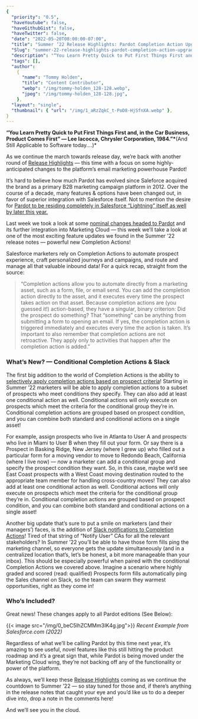 ```yaml
---
{
  "priority": "0.5",
  "haveYoutube": false,
  "haveGithubGist": false,
  "haveTwitter": false,
  "date": "2022-05-20T08:00:00-07:00",
  "title": "Summer ’22 Release Highlights: Pardot Completion Action Upgrades",
  "Slug": "summer-22-release-highlights-pardot-completion-action-upgrades",
  "description": "“You Learn Pretty Quick to Put First Things First and, in the Car Business, Product Comes First” — Lee Iacocca, Chrysler Corporation…",
  "tags": [],
  "author":
    {
      "name": "Tommy Holden",
      "title": "Content Contributor",
      "webp": "/img/tommy-holden_128-128.webp",
      "jpeg": "/img/tommy-holden_128-128.jpg",
    },
  "layout": "single",
  "thumbnail": { "url": "/img/1_aRzZqkC_t-PoD8-HjSfnXA.webp" },
}
---
```


**“You Learn Pretty Quick to Put First Things First and, in the Car Business, Product Comes First” — Lee Iacocca, Chrysler Corporation, 1984.”\***(And Still Applicable to Software today….)\*

As we continue the march towards release day, we’re back with another round of [Release Highlights](https://medium.com/creme-de-la-crm/tagged/release-highlights) — this time with a focus on some highly-anticipated changes to the platform’s email marketing powerhouse Pardot!

It’s hard to believe how much Pardot has evolved since Saleforce acquired the brand as a primary B2B marketing campaign platform in 2012. Over the course of a decade, many features & options have been changed out, in favor of superior integration with Salesforce itself. Not to mention the desire for [Pardot to be residing completely in Salesforce “Lightning” itself as well by later this year.](https://help.salesforce.com/s/articleView?id=sf.pardot_lightning_parent.htm&type=5)

Last week we took a look at some [nominal changes headed to Pardot](https://medium.com/creme-de-la-crm/salesforce-marketing-cloud-is-changing-you-need-to-be-prepared-5f1ad8c931db?source=collection_home---4------3-----------------------) and its further integration into Marketing Cloud — this week we’ll take a look at one of the most exciting feature updates we found in the Summer ’22 release notes — powerful new Completion Actions!

Salesforce marketers rely on Completion Actions to automate prospect experience, craft personalized journeys and campaigns, and route and manage all that valuable inbound data! For a quick recap, straight from the source:

> “Completion actions allow you to automate directly from a marketing asset, such as a form, file, or email send. You can add the completion action directly to the asset, and it executes every time the prospect takes action on that asset. Because completion actions are (you guessed it!) action-based, they have a singular, binary criterion: Did the prospect do something? That “something” can be anything from submitting a form to opening an email. If yes, the completion action is triggered immediately and executes every time the action is taken. It’s important to also remember that completion actions are not retroactive. They apply only to activities that happen after the completion action is added.”

### What’s New? — Conditional Completion Actions & Slack

The first big addition to the world of Completion Actions is the ability to [selectively apply completion actions based on prospect criteria](https://help.salesforce.com/s/articleView?id=release-notes.rn_pardot_cca.htm&type=5&release=238)! Starting in Summer ’22 marketers will be able to apply completion actions to a subset of prospects who meet conditions they specify. They can also add at least one conditional action as well. Conditional actions will only execute on prospects which meet the criteria for the conditional group they’re in. Conditional completion actions are grouped based on prospect condition, and you can combine both standard and conditional actions on a single asset!

For example, assign prospects who live in Atlanta to User A and prospects who live in Miami to User B when they fill out your form. Or say there is a Prospect in Basking Ridge, New Jersey (where I grew up) who filled out a particular form for a moving vendor to move to Redondo Beach, California (where I live now) — _now_ a marketer can add a conditional group and specify the prospect condition they want. So, in this case, maybe we’d see East Coast prospects with a West Coast moving destination routed to the appropriate team member for handling cross-country moves! They can also add at least one conditional action as well. Conditional actions will only execute on prospects which meet the criteria for the conditional group they’re in. Conditional completion actions are grouped based on prospect condition, and you can combine both standard and conditional actions on a single asset!

Another big update that’s sure to put a smile on marketers (and their managers’) faces, is the addition of [Slack notifications to Completion Actions](https://help.salesforce.com/s/articleView?id=release-notes.rn_pardot_slack.htm&type=5&release=238)! Tired of that string of “Notify User” CAs for all the relevant stakeholders? In Summer ’22 you’ll be able to have those form fills ping the marketing channel, so everyone gets the update simultaneously (and in a centralized location that’s, let’s be honest, a bit more manageable than your inbox). This should be especially powerful when paired with the conditional Completion Actions we covered above. Imagine a scenario where highly graded and scored (read: qualified) Prospects form fills automatically ping the Sales channel on Slack, so the team can swarm they warmest opportunities, right as they come in!

### **Who’s Included?**

Great news! These changes apply to all Pardot editions (See Below):

{{< image src="/img/0_beC5lhZCMMm3IK4g.jpg">}}
_Recent Example from Salesforce.com (2022)_

Regardless of what we’ll be calling Pardot by this time next year, it’s amazing to see useful, novel features like this still hitting the product roadmap and it’s a great sign that, while Pardot is being moved under the Marketing Cloud wing, they’re not backing off any of the functionality or power of the platform.

As always, we’ll keep these [Release Highlights](https://medium.com/creme-de-la-crm/tagged/release-highlights) coming as we continue the countdown to Summer ’22 — so stay tuned for those and, if there’s anything in the release notes that caught your eye and you’d like us to do a deeper dive into, drop a note in the comments here!

And we’ll see you in the cloud.
